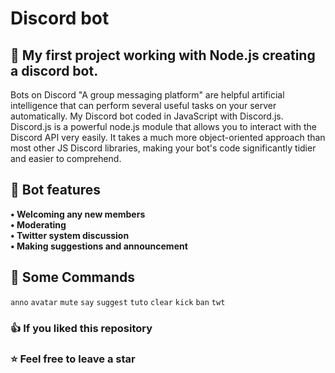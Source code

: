 # Discord bot
## 📌 My first project working with Node.js creating a discord bot.
Bots on Discord "A group messaging platform" are helpful artificial intelligence that can perform several useful tasks on your server automatically. My Discord bot coded in JavaScript with Discord.js.\
Discord.js is a powerful node.js module that allows you to interact with the Discord API very easily. It takes a much more object-oriented approach than most other JS Discord libraries, making your bot's code significantly tidier and easier to comprehend.
## 🤖 Bot features
**• Welcoming any new members**\
**• Moderating**\
**• Twitter system discussion**\
**• Making suggestions and announcement**
## 📄 Some Commands
 `anno` `avatar` `mute` `say` `suggest` `tuto` `clear` `kick` `ban` `twt`
### 👍 If you liked this repository
### ⭐ Feel free to leave a star 
